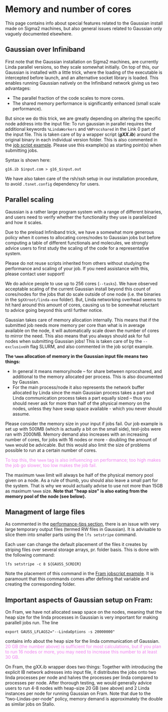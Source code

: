 # Memory and number of cores

This page contains info about special features related to the Gaussian install made on Sigma2 machines, but also general issues related to Gaussian only vaguely documented elsewhere.

## Gaussian over Infiniband
First note that the Gaussian installation on Sigma2 machines, are currently Linda parallel versions, so they scale somewhat initially. On top of this, our Gaussian is installed with a little trick, where the loading of the executable is intercepted before launch, and an alternative socket library is loaded. This enables running Gaussian natively on the Infiniband network giving us two advantages:

* The parallel fraction of the code scales to more cores.
* The shared memory performance is significantly enhanced (small scale performance).

But since we do this trick, we are greatly depending on altering the specific node address into the input file: To run gaussian in parallel requires the additional keywords `%LindaWorkers` and `%NProcshared` in the Link 0 part of the input file. This is taken care of by a wrapper script (***gXX.ib***) around the original binary in each individual version folder. This is also commented in the [job script example](../files/fram_g16.sh). Please use this example(s) as starting point(s) when submitting jobs.

Syntax is shown here:


	g16.ib $input.com > g16_$input.out

We have also taken care of the rsh/ssh setup in our installation procedure, to avoid `.tsnet.config` dependency for users.

## Parallel scaling
Gaussian is a rather large program system with a range of different binaries, and users need to verify whether the functionality they use is parallelized and how it scales.

Due to the preload Infiniband trick, we have a somewhat more generous policy when it comes to allocating cores/nodes to Gaussian jobs but before computing a table of different functionals and molecules, we strongly advice users to first study the scaling of the code for a representative system.

Please do not reuse scripts inherited from others without studying the performance and scaling of your job. If you need assistance with this, please contact user support!

We do advice people to use up to 256 cores (`--tasks`). We have observed acceptable scaling of the current Gaussian install beyond this count of cores/nodes for the jobs that do scale outside of one node (i.e. the binaries in the `$gXXroot/linda-exe` folder). But, Linda networking overhead seems to hit hard around this amount of cores, causing us to be somewhat reluctant to advice going beyond this until further notice.

Gaussian takes care of memory allocation internally. This means that if the submitted job needs more memory per core than what is in average available on the node, it will automatically scale down the number of cores to mirror the need. This also means that you always should ask for full nodes when submitting Gaussian jobs! This is taken care of by the `--exclusive`in flag SLURM, and also commented in the job script example.

**The `%mem` allocation of memory in the Gaussian input file means two things:**

* In general it means memory/node – for share between nprocshared, and additional to the memory allocated per process. This is also documented by Gaussian.
* For the main process/node it also represents the network buffer allocated by Linda since the main Gaussian process takes a part and Linda communication process takes a part equally sized – thus you should never ask for more than half of the physical memory on the nodes, unless they have swap space available - which you never should assume.

Please consider the memory size in your input if jobs fail. Our job example is set up with 500MB (which is actually a bit on the small side), test-jobs were ran with 2000MB. Memory demand also increases with an increasing number of cores, for jobs with 16 nodes or more - doubling the amount of `%mem` would be advicable. But this would also limit the size of problems possible to run at a certain number of cores.

<span style="color:violet"> To top this, the `%mem` tag is also influencing on performance; too high makes the job go slower, too low makes the job fail.</span>

The maximum `%mem` limit will always be half of the physical memory pool given on a node. As a rule of thumb, you should also leave a small part for the system. That is why we would actually advise to use not more than 15GB as maximum `%mem` size. **Note that "heap size" is also eating from the memory pool of the node (see below).**

## Managment of large files

As commented in the [performance-tips section](/storage/performance/lustre.md), there is an issue with very large temporary output files (termed RW files in Gaussian). It is advisable to slice them into smaller parts using the `lfs setstripe` command.

Each user can change the default placement of the files it creates by striping files over several storage arrays, pr. folder basis. This is done with the following command:

	lfs setstripe -c 8 ${GAUSS_SCRDIR}

Note the placement of this command in the [Fram jobscript example](../files/fram_g16.sh). It is paramount that this commands comes after defining that variable and creating the corresponding folder.

## Important aspects of Gaussian setup on Fram:

On Fram, we have not allocated swap space on the nodes, meaning that the heap size for the linda processes in Gaussian is very important for making parallell jobs run. The line

	export GAUSS_LFLAGS2="--LindaOptions -s 20000000"

contains info about the heap size for the linda communication of Gaussian. <span style="color:violet"> 20 GB (the number above) is sufficient for most calculations, but if you plan to run 16 nodes or more, you may need to increase this number to at least 30 GB.</span>

On Fram, the gXX.ib wrapper does two things: Together with introducing the  explicit IB network adresses into input file, it distributes the jobs onto two linda processes per node and halves the processes per linda compared to processes per node. After thorough testing, we would generally advice users to run 4-8 nodes with heap-size 20 GB (see above) and 2 Linda instances per node for running Gaussian on Fram. Note that due to the "two-Lindas-per-node" policy, memory demand is approximately the double as similar jobs on Stallo.



